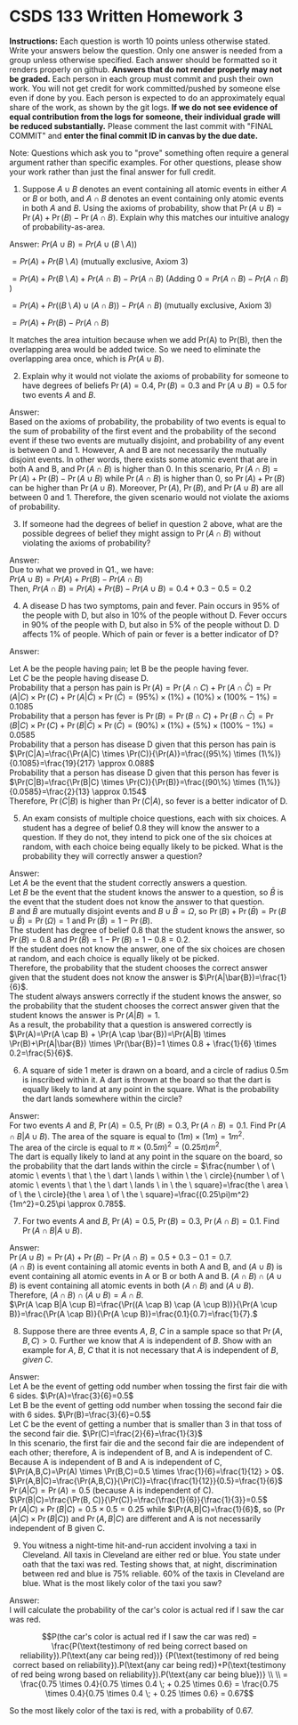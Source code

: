 # CSDS 133 Written Homework 3
**Instructions:** Each question is worth 10 points unless otherwise stated. Write your answers below the question. Only one answer is needed from a group unless otherwise specified. Each answer should be formatted so it renders properly on github. **Answers that do not render properly may not be graded.** Each person in each group must commit and push their own work. You will not get credit for work committed/pushed by someone else even if done by you. Each person is expected to do an approximately equal share of the work, as shown by the git logs. **If we do not see evidence of equal contribution from the logs for someone, their individual grade will be reduced substantially.** Please comment the last commit with "FINAL COMMIT" and **enter the final commit ID in canvas by the due date.**

Note: Questions which ask you to "prove" something often require a general argument rather than specific examples. For other questions, please show your work rather than just the final answer for full credit.

1. Suppose $A \cup B$ denotes an event containing all atomic events in either $A$ or $B$ or both, and $A \cap B$ denotes an event containing only atomic events in both $A$ and $B$. Using the axioms of probability, show that $\Pr(A\cup B)=\Pr(A)+\Pr(B)-\Pr(A\cap B)$. Explain why this matches our intuitive analogy of probability-as-area.

Answer:
$Pr(A \cup B) = Pr(A \cup (B \setminus A))$

$= Pr(A) + Pr(B \setminus A)$ (mutually exclusive, Axiom 3)

$= Pr(A) + Pr(B \setminus A) + Pr(A \cap B) - Pr(A \cap B)$
(Adding $0 = Pr(A \cap B) - Pr(A \cap B)$ )

$= Pr(A) + Pr((B \setminus A) \cup (A \cap B)) - Pr(A \cap B)$
(mutually exclusive, Axiom 3)

$= Pr(A) + Pr(B) - Pr(A \cap B)$

It matches the area intuition because when we add Pr(A) to Pr(B), then the overlapping area would be added twice. So we need to eliminate the overlapping area once, which is $Pr(A \cup B)$.

2. Explain why it would not violate the axioms of probability for someone to have degrees of beliefs $\Pr(A)=0.4$, $\Pr(B)=0.3$ and $\Pr(A \cup B)=0.5$ for two events $A$ and $B$. 

Answer:\
Based on the axioms of probability, the probability of two events is equal to the sum of probability of the first event and the probability of the second event if these two events are mutually disjoint, and probability of any event is between 0 and 1. However, A and B are not necessarily the mutually disjoint events. In other words, there exists some atomic event that are in both A and B, and $\Pr(A \cap B)$ is higher than 0. In this scenario, $\Pr(A \cap B)=\Pr(A) + \Pr(B) - \Pr(A \cup B)$ while $\Pr(A \cap B)$ is higher than 0, so $\Pr(A) + \Pr(B)$ can be higher than $\Pr(A \cup B)$. Moreover, $\Pr(A)$, $\Pr(B)$, and $\Pr(A \cup B)$ are all between 0 and 1. Therefore, the given scenario would not violate the axioms of probability.

3. If someone had the degrees of belief in question 2 above, what are the possible degrees of belief they might assign to $\Pr(A \cap B)$ without violating the axioms of probability?

Answer:\
Due to what we proved in Q1., we have:  
$Pr(A \cup B) = Pr(A) + Pr(B) - Pr(A \cap B)$   
Then, $Pr(A \cap B) = Pr(A) + Pr(B) - Pr(A \cup B)= 0.4 + 0.3 - 0.5 = 0.2$

4.	A disease D has two symptoms, pain and fever. Pain occurs in 95% of the people with D, but also in 10% of the people without D. Fever occurs in 90% of the people with D, but also in 5% of the people without D. D affects 1% of people. Which of pain or fever is a better indicator of D? 

Answer: 

Let A be the people having pain; let B be the people having fever.\
Let $C$ be the people having disease D.\
Probability that a person has pain is $\Pr(A)=\Pr(A \cap C) + \Pr(A \cap \bar{C})=\Pr(A|C) \times \Pr(C)+\Pr(A| \bar{C}) \times \Pr(\bar{ C})=(95\%) \times (1\%)+(10\%) \times (100\% - 1\%)=0.1085$\
Probability that a person has fever is $\Pr(B)=\Pr(B \cap C) + \Pr(B \cap \bar{C})=\Pr(B | C) \times \Pr(C)+\Pr(B | \bar{C}) \times \Pr(\bar{C})=(90\%) \times (1\%)+(5\%) \times (100\% - 1\%)=0.0585$\
Probability that a person has disease D given that this person has pain is $\Pr(C|A)=\frac{\Pr(A|C) \times \Pr(C)}{\Pr(A)}=\frac{(95\%) \times (1\%)}{0.1085}=\frac{19}{217} \approx 0.088$\
Probability that a person has disease D given that this person has fever is $\Pr(C|B)=\frac{\Pr(B|C) \times \Pr(C)}{\Pr(B)}=\frac{(90\%) \times (1\%)}{0.0585}=\frac{2}{13} \approx 0.154$\
Therefore, $\Pr(C|B)$ is higher than $\Pr(C|A)$, so fever is a better indicator of D.

5.  An exam consists of multiple choice questions, each with six choices. A student has a degree of belief 0.8 they will know the answer to a question. If they do not, they intend to pick one of the six choices at random, with each choice being equally likely to be picked. What is the probability they will correctly answer a question?

Answer:\
Let $A$ be the event that the student correctly answers a question.\
Let $B$ be the event that the student knows the answer to a question, so $\bar{B}$ is the event that the student does not know the answer to that question.\
$B$ and $\bar{B}$ are mutually disjoint events and $B \cup \bar{B}=\Omega$, so $\Pr(B)+\Pr(\bar{B})=\Pr(B \cup \bar{B})=\Pr(\Omega)=1$ and $\Pr(\bar{B})=1-\Pr(B)$.\
The student has degree of belief 0.8 that the student knows the answer, so $\Pr(B)=0.8$ and $\Pr(\bar{B})=1-\Pr(B)=1-0.8=0.2$.\
If the student does not know the answer, one of the six choices are chosen at random, and each choice is equally likely ot be picked.\
Therefore, the probability that the student chooses the correct answer given that the student does not know the answer is $\Pr(A|\bar{B})=\frac{1}{6}$.\
The student always answers correctly if the student knows the answer, so the probability that the student chooses the correct answer given that the student knows the answer is $\Pr(A|B)=1$.\
As a result, the probability that a question is answered correctly is $\Pr(A)=\Pr(A \cap B) + \Pr(A \cap \bar{B})=\Pr(A|B) \times \Pr(B)+\Pr(A|\bar{B}) \times \Pr(\bar{B})=1 \times 0.8 + \frac{1}{6} \times 0.2=\frac{5}{6}$.

6. A square of side 1 meter is drawn on a board, and a circle of radius 0.5m is inscribed within it. A dart is thrown at the board so that the dart is equally likely to land at any point in the square. What is the probability the dart lands somewhere within the circle?

Answer:\
For two events $A$ and $B$, $\Pr(A)=0.5$, $\Pr(B)=0.3$, $\Pr(A \cap B)=0.1$. Find $\Pr(A \cap B|A \cup B)$.
The area of the square is equal to $(1m) \times (1m)=1m^2$.\
The area of the circle is equal to $\pi \times (0.5m)^2=(0.25\pi)m^2$.\
The dart is equally likely to land at any point in the square on the board, so the probability that the dart lands within the circle = $\frac{number \ of \ atomic \ events \ that \ the \ dart \ lands \ within \ the \ circle}{number \ of \ atomic \ events \ that \ the \ dart \ lands \ in \ the \ square}=\frac{the \ area \ of \ the \ circle}{the \ area \ of \ the \ square}=\frac{(0.25\pi)m^2}{1m^2}=0.25\pi \approx 0.785$.

7. For two events $A$ and $B$, $\Pr(A)=0.5$, $\Pr(B)=0.3$, $\Pr(A \cap B)=0.1$. Find $\Pr(A \cap B|A \cup B)$.

Answer:\
$\Pr(A \cup B)=\Pr(A) + \Pr(B) - \Pr(A \cap B)=0.5 + 0.3 - 0.1 = 0.7$.\
$(A \cap B)$ is event containing all atomic events in both A and B, and $(A \cup B)$ is event containing all atomic events in A or B or both A and B. $(A \cap B) \cap (A \cup B)$ is event containing all atomic events in both $(A \cap B)$ and $(A \cup B)$.\
Therefore, 
$(A \cap B) \cap (A \cup B)=A \cap B.$\
$\Pr(A \cap B|A \cup B)=\frac{\Pr((A \cap B) \cap (A \cup B))}{\Pr(A \cup B)}=\frac{\Pr(A \cap B)}{\Pr(A \cup B)}=\frac{0.1}{0.7}=\frac{1}{7}.$

8. Suppose there are three events $A$, $B$, $C$ in a sample space so that $\Pr(A, B, C)>0$. Further we know that $A$ is independent of $B$. Show with an example for $A$, $B$, $C$ that it is not necessary that $A$ is independent of $B$, *given* $C$.

Answer:\
Let A be the event of getting odd number when tossing the first fair die with 6 sides. $\Pr(A)=\frac{3}{6}=0.5$\
Let B be the event of getting odd number when tossing the second fair die with 6 sides. $\Pr(B)=\frac{3}{6}=0.5$\
Let C be the event of getting a number that is smaller than 3 in that toss of the second fair die. $\Pr(C)=\frac{2}{6}=\frac{1}{3}$\
In this scenario, the first fair die and the second fair die are independent of each other; therefore, A is independent of B, and A is independent of C.\
Because A is independent of B and A is independent of C, $\Pr(A,B,C)=\Pr(A) \times \Pr(B,C)=0.5 \times \frac{1}{6}=\frac{1}{12} > 0$.\
$\Pr(A,B|C)=\frac{\Pr(A,B,C)}{\Pr(C)}=\frac{\frac{1}{12}}{0.5}=\frac{1}{6}$\
$\Pr(A|C)=\Pr(A)=0.5$ (because A is independent of C).\
$\Pr(B|C)=\frac{\Pr(B, C)}{\Pr(C)}=\frac{\frac{1}{6}}{\frac{1}{3}}=0.5$\
$\Pr(A|C) \times \Pr(B|C)=0.5 \times 0.5=0.25$ while $\Pr(A,B|C)=\frac{1}{6}$, so $(\Pr(A|C) \times \Pr(B|C))$ and $\Pr(A,B|C)$ are different and A is not necessarily independent of B given C.

9. You witness a night-time hit-and-run accident involving a taxi in Cleveland. All taxis in Cleveland are either red or blue. You state under oath that the taxi was red. Testing shows that, at night, discrimination between red and blue is 75% reliable. 60% of the taxis in Cleveland are blue. What is the most likely color of the taxi you saw?

Answer:  
I will calculate the probability of the car's color is actual red if I saw the car was red.
```math
P(the car's color is actual red if I saw the car was red) = \frac{P(\text{testimony of red being correct based on reliability}).P(\text{any car being red})}
{P(\text{testimony of red being correct based on reliability}).P(\text{any car being red})+P(\text{testimony of red being wrong based on reliability}).P(\text{any car being blue})} \\
\\

= \frac{0.75 \times 0.4}{0.75 \times 0.4  \; + 0.25 \times 0.6}
= \frac{0.75 \times 0.4}{0.75 \times 0.4  \; + 0.25 \times 0.6} = 0.67
```
So the most likely color of the taxi is red, with a probability of 0.67. 


